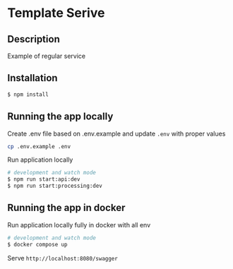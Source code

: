 # Template Serive

## Description

Example of regular service

## Installation

```bash
$ npm install
```

## Running the app locally

Create .env file based on .env.example and update `.env` with proper values

```bash
cp .env.example .env
```

Run application locally
```bash
# development and watch mode
$ npm run start:api:dev
$ npm run start:processing:dev

```

## Running the app in docker

Run application locally fully in docker with all env
```bash
# development and watch mode
$ docker compose up
```

Serve `http://localhost:8080/swagger`
